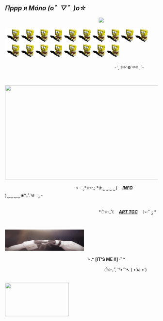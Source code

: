 ## ***Пррр я Мóло (o゜▽゜)o☆***

ㅤㅤㅤㅤㅤㅤㅤㅤㅤㅤㅤㅤㅤㅤㅤㅤㅤㅤㅤㅤㅤㅤㅤㅤ![](https://komarev.com/ghpvc/?username=molohyi4ik&color=6aa230)

<img src="https://github.com/Molohyi4ik/Molohyi4ik/blob/d64001592a76c9f77bf9e68657ded39f5549cf8c/%D0%B1%D0%BE%D0%B1.gif"><img src="https://github.com/Molohyi4ik/Molohyi4ik/blob/d64001592a76c9f77bf9e68657ded39f5549cf8c/%D0%B1%D0%BE%D0%B1.gif"><img src="https://github.com/Molohyi4ik/Molohyi4ik/blob/d64001592a76c9f77bf9e68657ded39f5549cf8c/%D0%B1%D0%BE%D0%B1.gif"><img src="https://github.com/Molohyi4ik/Molohyi4ik/blob/d64001592a76c9f77bf9e68657ded39f5549cf8c/%D0%B1%D0%BE%D0%B1.gif"><img src="https://github.com/Molohyi4ik/Molohyi4ik/blob/d64001592a76c9f77bf9e68657ded39f5549cf8c/%D0%B1%D0%BE%D0%B1.gif"><img src="https://github.com/Molohyi4ik/Molohyi4ik/blob/d64001592a76c9f77bf9e68657ded39f5549cf8c/%D0%B1%D0%BE%D0%B1.gif"><img src="https://github.com/Molohyi4ik/Molohyi4ik/blob/d64001592a76c9f77bf9e68657ded39f5549cf8c/%D0%B1%D0%BE%D0%B1.gif"><img src="https://github.com/Molohyi4ik/Molohyi4ik/blob/d64001592a76c9f77bf9e68657ded39f5549cf8c/%D0%B1%D0%BE%D0%B1.gif"><img src="https://github.com/Molohyi4ik/Molohyi4ik/blob/d64001592a76c9f77bf9e68657ded39f5549cf8c/%D0%B1%D0%BE%D0%B1.gif"><img src="https://github.com/Molohyi4ik/Molohyi4ik/blob/d64001592a76c9f77bf9e68657ded39f5549cf8c/%D0%B1%D0%BE%D0%B1.gif"><img src="https://github.com/Molohyi4ik/Molohyi4ik/blob/d64001592a76c9f77bf9e68657ded39f5549cf8c/%D0%B1%D0%BE%D0%B1.gif"><img src="https://github.com/Molohyi4ik/Molohyi4ik/blob/d64001592a76c9f77bf9e68657ded39f5549cf8c/%D0%B1%D0%BE%D0%B1.gif"><img src="https://github.com/Molohyi4ik/Molohyi4ik/blob/d64001592a76c9f77bf9e68657ded39f5549cf8c/%D0%B1%D0%BE%D0%B1.gif"><img src="https://github.com/Molohyi4ik/Molohyi4ik/blob/d64001592a76c9f77bf9e68657ded39f5549cf8c/%D0%B1%D0%BE%D0%B1.gif"><img src="https://github.com/Molohyi4ik/Molohyi4ik/blob/d64001592a76c9f77bf9e68657ded39f5549cf8c/%D0%B1%D0%BE%D0%B1.gif"><img src="https://github.com/Molohyi4ik/Molohyi4ik/blob/d64001592a76c9f77bf9e68657ded39f5549cf8c/%D0%B1%D0%BE%D0%B1.gif"><img src="https://github.com/Molohyi4ik/Molohyi4ik/blob/d64001592a76c9f77bf9e68657ded39f5549cf8c/%D0%B1%D0%BE%D0%B1.gif"><img src="https://github.com/Molohyi4ik/Molohyi4ik/blob/d64001592a76c9f77bf9e68657ded39f5549cf8c/%D0%B1%D0%BE%D0%B1.gif">

ㅤㅤㅤㅤㅤㅤㅤㅤㅤㅤㅤㅤㅤㅤㅤㅤㅤㅤㅤㅤㅤㅤㅤㅤㅤㅤㅤㅤ-ˋˏ ༻❁༺ ˎˊ-


ㅤㅤㅤㅤ<img src="https://github.com/Molohyi4ik/Molohyi4ik/blob/15674e2ab1c470d37d0e3e9b9fb717567a0e5548/d509e10172085f0238247043b29e94a3.gif" width="750" height="310"/>

ㅤㅤㅤㅤㅤㅤㅤㅤㅤㅤㅤㅤㅤㅤㅤㅤㅤㅤ✧ ೃ*✩➮.; °❀‿‿‿‿(ㅤ [***INFO***](https://t.me/mlh4kinfo)ㅤ )‿‿‿‿❀°₊˚.༄ ೃ -

ㅤㅤㅤㅤㅤㅤㅤㅤㅤㅤㅤㅤㅤㅤㅤㅤㅤㅤㅤㅤㅤㅤㅤㅤ*ੈ✩‧₊˚꒰ㅤ [***ART TGC***](https://t.me/mlh4k)ㅤ ꒱⋆·˚ ༘ *


ㅤㅤㅤㅤㅤㅤㅤㅤㅤㅤㅤㅤㅤㅤㅤㅤㅤㅤㅤㅤㅤ<img src="https://github.com/Molohyi4ik/Molohyi4ik/blob/b2e70559ddceb11bfb7a8f158f56566900a1bd85/940d82291866c35ea449fc258aea45ff.gif" width="260" height="70"/>

ㅤㅤㅤㅤㅤㅤㅤㅤㅤㅤㅤㅤㅤㅤㅤㅤㅤㅤㅤㅤㅤ✧.* **[IT'S ME !!]** ·˚ *

ㅤㅤㅤㅤㅤㅤㅤㅤㅤㅤㅤㅤㅤㅤㅤㅤㅤ  ㅤㅤㅤㅤㅤㅤㅤㅤ*ੈ✩‧₊˚ˏˋ°•*⁀➷ ( •̀ ω •́ )

ㅤㅤㅤㅤㅤㅤㅤㅤㅤㅤㅤㅤㅤㅤㅤㅤㅤㅤㅤㅤㅤㅤㅤㅤ<img src="https://github.com/Molohyi4ik/Molohyi4ik/blob/fc05e4ce31812ded473d83844cb477109dc1f59c/%D0%BA%D0%BE%D1%82.gif" width="210" height="110"/>
